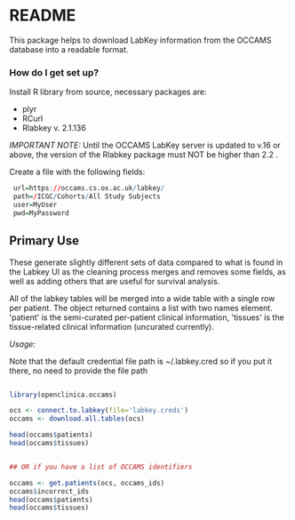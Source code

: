 # README #

This package helps to download LabKey information from the OCCAMS database into a readable format.

### How do I get set up? ###

Install R library from source, necessary packages are:

* plyr
* RCurl
* Rlabkey v. 2.1.136


_IMPORTANT NOTE:_ Until the OCCAMS LabKey server is updated to v.16 or above, the version of the Rlabkey package must NOT be higher than 2.2  .

Create a file with the following fields:

```R
 url=https://occams.cs.ox.ac.uk/labkey/
 path=/ICGC/Cohorts/All Study Subjects
 user=MyUser
 pwd=MyPassword
  ```


## Primary Use

These generate slightly different sets of data compared to what is found in the Labkey UI as the cleaning process merges and removes some fields, as well as adding others that are useful for survival analysis.

All of the labkey tables will be merged into a wide table with a single row per patient. The object returned contains a list with two names element.  'patient' is the semi-curated per-patient clinical information, 'tissues' is the tissue-related clinical information (uncurated currently).  


*Usage:*

Note that the default credential file path is ~/.labkey.cred so if you put it there, no need to provide the file path

```R

library(openclinica.occams)

ocs <- connect.to.labkey(file='labkey.creds') 
occams <- download.all.tables(ocs)

head(occams$patients)
head(occams$tissues)


## OR if you have a list of OCCAMS identifiers

occams <- get.patients(ocs, occams_ids)
occams$incorrect_ids
head(occams$patients)
head(occams$tissues)



```



